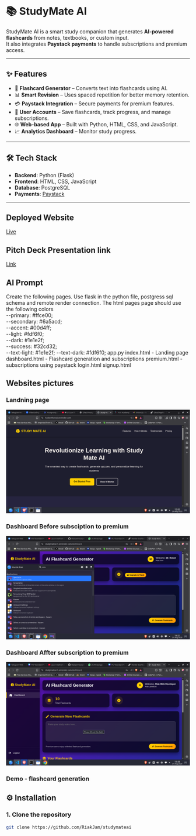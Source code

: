 # 📚 StudyMate AI  

StudyMate AI is a smart study companion that generates **AI-powered flashcards** from notes, textbooks, or custom input.  
It also integrates **Paystack payments** to handle subscriptions and premium access.  

---

## ✨ Features  

- 🧠 **Flashcard Generator** – Converts text into flashcards using AI.  
- 📊 **Smart Revision** – Uses spaced repetition for better memory retention.  
- 💳 **Paystack Integration** – Secure payments for premium features.  
- 🔐 **User Accounts** – Save flashcards, track progress, and manage subscriptions.  
- 🌐 **Web-based App** – Built with Python, HTML, CSS, and JavaScript.  
- 📈 **Analytics Dashboard** – Monitor study progress.  

---

## 🛠️ Tech Stack  

- **Backend**: Python (Flask)  
- **Frontend**: HTML, CSS, JavaScript  
- **Database**: PostgreSQL  
- **Payments**: [Paystack](https://paystack.com)  

---
## Deployed Website

[Live](https://studymateai-1.onrender.com/)

## Pitch Deck Presentation link

[Link](https://www.canva.com/design/DAGxoq9Coro/VGoQYJ03x6AZuZqDMuNuJg/edit?utm_content=DAGxoq9Coro&utm_campaign=designshare&utm_medium=link2&utm_source=sharebutton)

## AI Prompt
 Create the following pages. Use flask in the python file, postgress sql schema and remote render connection. The html pages page should use the following colors   
  --primary: #ffce00;      
  --secondary: #6a5acd;    
  --accent: #00d4ff;       
  --light: #fdf6f0;        
  --dark: #1e1e2f;         
  --success: #32cd32;      
  --text-light: #1e1e2f;
  --text-dark: #fdf6f0;
 app.py
 index.html - Landing page
 dashboard.html - Flashcard generation and subscriptions
 premium.html - subscriptions using paystack
 login.html 
 signup.html
 


## Websites pictures

### Landning page
![alt text](studym.png)

### Dashboard Before subsciption to premium
![alt text](Screenshot_20250831_145113.png)

### Dashboard Affter subscription to premium
![alt text](Screenshot_20250831_144823.png)

### Demo - flashcard generation


## ⚙️ Installation  

### 1. Clone the repository  
```bash
git clone https://github.com/RiakJam/studymateai

